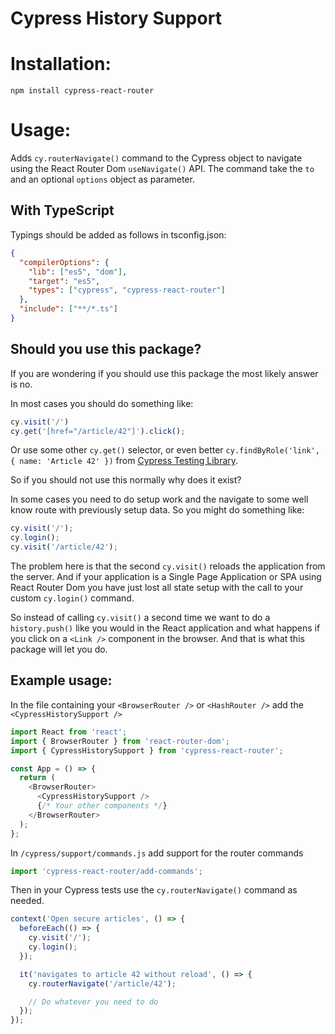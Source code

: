 # Cypress History Support

# Installation:

`npm install cypress-react-router`

# Usage:

Adds `cy.routerNavigate()` command to the Cypress object to navigate using the React Router Dom `useNavigate()` API. The command take the `to` and an optional `options` object as parameter.

## With TypeScript

Typings should be added as follows in tsconfig.json:

```json
{
  "compilerOptions": {
    "lib": ["es5", "dom"],
    "target": "es5",
    "types": ["cypress", "cypress-react-router"]
  },
  "include": ["**/*.ts"]
}
```

## Should you use this package?

If you are wondering if you should use this package the most likely answer is no.

In most cases you should do something like:

```JavaScript
cy.visit('/')
cy.get('[href="/article/42"]').click();
```

Or use some other `cy.get()` selector, or even better `cy.findByRole('link', { name: 'Article 42' })` from [Cypress Testing Library](https://testing-library.com/docs/cypress-testing-library/intro/).

So if you should not use this normally why does it exist?

In some cases you need to do setup work and the navigate to some well know route with previously setup data. So you might do something like:

```JavaScript
cy.visit('/');
cy.login();
cy.visit('/article/42');
```

The problem here is that the second `cy.visit()` reloads the application from the server. And if your application is a Single Page Application or SPA using React Router Dom you have just lost all state setup with the call to your custom `cy.login()` command.

So instead of calling `cy.visit()` a second time we want to do a `history.push()` like you would in the React application and what happens if you click on a `<Link />` component in the browser. And that is what this package will let you do.

## Example usage:

In the file containing your `<BrowserRouter />` or `<HashRouter />` add the `<CypressHistorySupport />`

```JavaScript
import React from 'react';
import { BrowserRouter } from 'react-router-dom';
import { CypressHistorySupport } from 'cypress-react-router';

const App = () => {
  return (
    <BrowserRouter>
      <CypressHistorySupport />
      {/* Your other components */}
    </BrowserRouter>
  );
};
```

In `/cypress/support/commands.js` add support for the router commands

```JavaScript
import 'cypress-react-router/add-commands';
```

Then in your Cypress tests use the `cy.routerNavigate()` command as needed.

```JavaScript
context('Open secure articles', () => {
  beforeEach(() => {
    cy.visit('/');
    cy.login();
  });

  it('navigates to article 42 without reload', () => {
    cy.routerNavigate('/article/42');

    // Do whatever you need to do
  });
});
```
